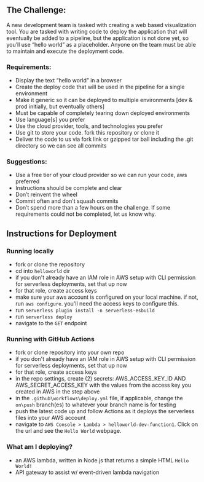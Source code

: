 ## The Challenge:

A new development team is tasked with creating a web based visualization tool. You are tasked with writing code to deploy the application that will eventually be added to a pipeline, but the application is not done yet, so you’ll use “hello world” as a placeholder. Anyone on the team must be able to maintain and execute the deployment code.  

### Requirements:

* Display the text “hello world” in a browser
* Create the deploy code that will be used in the pipeline for a single environment
* Make it generic so it can be deployed to multiple environments [dev & prod initially, but eventually others]
* Must be capable of completely tearing down deployed environments
* Use language[s] you prefer
* Use the cloud provider, tools, and technologies you prefer
* Use git to store your code. fork this repository or clone it
* Deliver the code to us via fork link or gzipped tar ball including the .git directory so we can see all commits

### Suggestions:

* Use a free tier of your cloud provider so we can run your code, aws preferred
* Instructions should be complete and clear
* Don’t reinvent the wheel
* Commit often and don't squash commits
* Don’t spend more than a few hours on the challenge. If some requirements could not be completed, let us know why.

## Instructions for Deployment

### Running locally
- fork or clone the repository
- cd into `helloworld` dir
- if you don't already have an IAM role in AWS setup with CLI permission for serverless deployments, set that up now
- for that role, create access keys
- make sure your aws account is configured on your local machine. if not, run `aws configure`. you'll need the access keys to configure this.
- run `serverless plugin install -n serverless-esbuild`
- run `serverless deploy`
- navigate to the `GET` endpoint

### Running with GitHub Actions
- fork or clone repository into your own repo
- if you don't already have an IAM role in AWS setup with CLI permission for serverless deployments, set that up now
- for that role, create access keys
- in the repo settings, create (2) secrets: AWS_ACCESS_KEY_ID AND AWS_SECRET_ACCESS_KEY with the values from the access key you created in AWS in the step above
- in the `.github\workflows\deploy.yml` file, if applicable, change the `on\push` branch(es) to whatever your branch name is for testing
- push the latest code up and follow Actions as it deploys the serverless files into your AWS account
- navigate to `AWS Console > Lambda > helloworld-dev-function1`. Click on the url and see the `Hello World` webpage.

### What am I deploying?
- an AWS lambda, written in Node.js that returns a simple HTML `Hello World!`
- API gateway to assist w/ event-driven lambda navigation
